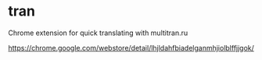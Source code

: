 tran
====

Chrome extension for quick translating with multitran.ru

https://chrome.google.com/webstore/detail/lhjldahfbiadelganmhjiolblffjjgok/
